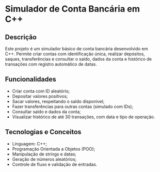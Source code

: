 # Simulador de Conta Bancária em C++

## Descrição

Este projeto é um simulador básico de conta bancária desenvolvido em C++. Permite criar contas com identificação única, realizar depósitos, saques, transferências e consultar o saldo, dados da conta e histórico de transações com registro automático de datas.

## Funcionalidades

- Criar conta com ID aleatório;
- Depositar valores positivos;
- Sacar valores, respeitando o saldo disponível;
- Fazer transferências para outras contas (simulado com IDs);
- Consultar saldo e dados da conta;
- Visualizar histórico de até 30 transações, com data e tipo de operação.

## Tecnologias e Conceitos

- Linguagem: C++;
- Programação Orientada a Objetos (POO);
- Manipulação de strings e datas;
- Geração de números aleatórios;
- Controle de fluxo e validação de entradas.
